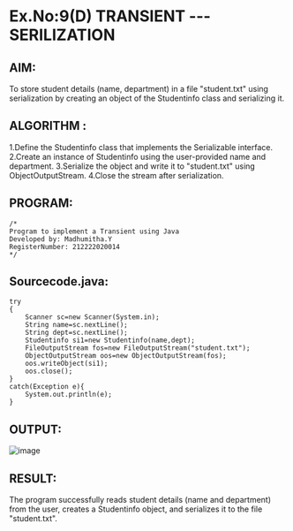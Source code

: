 # Ex.No:9(D) TRANSIENT ---SERILIZATION

## AIM:
 To store student details (name, department) in a file "student.txt" using serialization by creating an object of the Studentinfo class and serializing it.
## ALGORITHM :
1.Define the Studentinfo class that implements the Serializable interface.
2.Create an instance of Studentinfo using the user-provided name and department.
3.Serialize the object and write it to "student.txt" using ObjectOutputStream.
4.Close the stream after serialization.



## PROGRAM:
 ```
/*
Program to implement a Transient using Java
Developed by: Madhumitha.Y
RegisterNumber: 212222020014
*/
```

## Sourcecode.java:
```
try
{
    Scanner sc=new Scanner(System.in);
    String name=sc.nextLine();
    String dept=sc.nextLine();
    Studentinfo si1=new Studentinfo(name,dept);
    FileOutputStream fos=new FileOutputStream("student.txt");
    ObjectOutputStream oos=new ObjectOutputStream(fos);
    oos.writeObject(si1);
    oos.close();
}
catch(Exception e){
    System.out.println(e);
}

```  
   






## OUTPUT:

![image](https://github.com/user-attachments/assets/67a55eb1-5902-4f5b-86da-3b89fb945707)


## RESULT:
The program successfully reads student details (name and department) from the user, creates a Studentinfo object, and serializes it to the file "student.txt".
